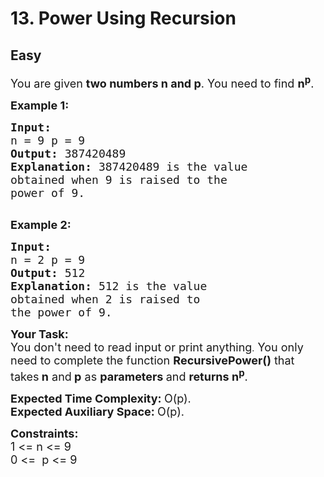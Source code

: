 # 13. Power Using Recursion
## Easy
<div class="problem-statement">
                <p></p><p><span style="font-size:18px">You are given <strong>two numbers n and p</strong>. You need to find <strong>n<sup>p</sup></strong>.</span></p>

<p><span style="font-size:18px"><strong>Example 1:</strong></span></p>

<pre><span style="font-size:18px"><strong>Input:
</strong>n = 9 p = 9 
<strong>Output: </strong>387420489
<strong>Explanation: </strong>387420489 is the value 
obtained when 9 is raised to the 
power of 9.</span>

</pre>

<p><span style="font-size:18px"><strong>Example 2:</strong></span></p>

<pre><span style="font-size:18px"><strong>Input:
</strong>n = 2 p = 9
<strong>Output: </strong>512<strong>
Explanation: </strong>512 is the value 
obtained when 2 is raised to 
the power of 9.&nbsp;&nbsp;</span></pre>

<p><span style="font-size:18px"><strong>Your Task:</strong><br>
You don't need to read input or print anything</span>.<span style="font-size:18px">&nbsp;You only need to complete the function <strong>RecursivePower()</strong> that takes<strong> n</strong> and<strong> p</strong> as <strong>parameters </strong>and <strong>returns n<sup>p</sup></strong>.</span></p>

<p><span style="font-size:18px"><strong>Expected Time Complexity:&nbsp;</strong>O(p).<br>
<strong>Expected Auxiliary Space:&nbsp;</strong>O(p).</span></p>

<p><strong><span style="font-size:18px">Constraints: </span></strong><br>
<span style="font-size:18px">1 &lt;= n&nbsp;&lt;= 9<br>
0 &lt;= &nbsp;p &lt;= 9</span></p>
 <p></p>
            </div>